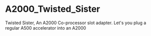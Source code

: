 # A2000_Twisted_Sister
Twisted Sister, An A2000 Co-processor slot adapter. Let's you plug a regular A500 accelerator into an A2000
